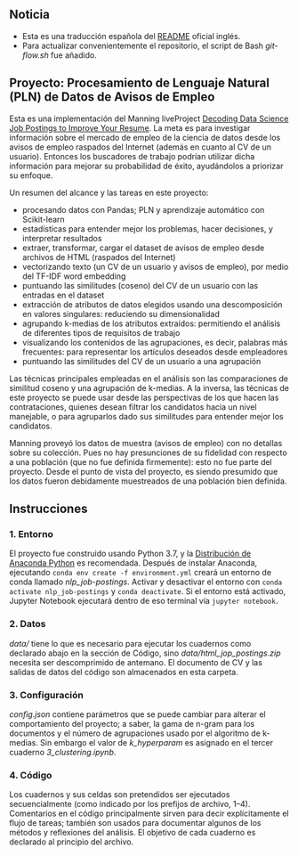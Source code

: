 ## Noticia 
- Esta es una traducción española del [README](https://github.com/tek-cub/nlp_job-postings#readme) oficial inglés.
- Para actualizar convenientemente el repositorio, el script de Bash *git-flow.sh* fue añadido.

## Proyecto: Procesamiento de Lenguaje Natural (PLN) de Datos de Avisos de Empleo
Esta es una implementación del Manning liveProject [Decoding Data Science Job Postings to Improve Your Resume](https://www.manning.com/liveproject/decoding-data-science-job-postings-to-improve-your-resume). La meta es para investigar información sobre el mercado de empleo de la ciencia de datos desde los avisos de empleo raspados del Internet (además en cuanto al CV de un usuario). Entonces los buscadores de trabajo podrían utilizar dicha información para mejorar su probabilidad de éxito, ayudándolos a priorizar su enfoque.
 
Un resumen del alcance y las tareas en este proyecto:
- procesando datos con Pandas;  PLN y aprendizaje automático con Scikit-learn
- estadísticas para entender mejor los problemas, hacer decisiones, y interpretar resultados
- extraer, transformar, cargar el dataset de avisos de empleo desde archivos de HTML (raspados del Internet)
- vectorizando texto (un CV de un usuario y avisos de empleo), por medio del TF-IDF word embedding 
- puntuando las similitudes (coseno) del CV de un usuario con las entradas en el dataset
- extracción de atributos de datos elegidos usando una descomposición en valores singulares: reduciendo su dimensionalidad
- agrupando k-medias de los atributos extraídos: permitiendo el análisis de diferentes tipos de requisitos de trabajo
- visualizando los contenidos de las agrupaciones, es decir, palabras más frecuentes: para representar los artículos deseados desde empleadores 
- puntuando las similitudes del CV de un usuario a una agrupación

Las técnicas principales empleadas en el análisis son las comparaciones de similitud coseno y una agrupación de k-medias. A la inversa, las técnicas de este proyecto se puede usar desde las perspectivas de los que hacen las contrataciones, quienes desean filtrar los candidatos hacia un nivel manejable, o para agruparlos dado sus similitudes para entender mejor los candidatos.

Manning proveyó los datos de muestra (avisos de empleo) con no detallas sobre su colección. Pues no hay presunciones de su fidelidad con respecto a una población (que no fue definida firmemente): esto no fue parte del proyecto. Desde el punto de vista del proyecto, es siendo presumido que los datos fueron debidamente muestreados de una población bien definida.

## Instrucciones

### 1. Entorno
El proyecto fue construido usando Python 3.7, y la [Distribución de Anaconda Python](https://www.anaconda.com/distribution/#download-section) es recomendada. Después de instalar Anaconda, ejecutando `conda env create -f environment.yml` creará un entorno de conda llamado *nlp_job-postings*. Activar y desactivar el entorno con `conda activate nlp_job-postings` y `conda deactivate`. Si el entorno está activado, Jupyter Notebook ejecutará dentro de eso terminal vía `jupyter notebook`.

### 2. Datos                                     
*data/* tiene lo que es necesario para ejecutar los cuadernos como declarado abajo en la sección de Código, sino *data/html_jop_postings.zip* necesita ser descomprimido de antemano. El documento de CV y las salidas de datos del código son almacenados en esta carpeta.

### 3. Configuración
*config.json* contiene parámetros que se puede cambiar para alterar el comportamiento del proyecto; a saber, la gama de n-gram para los documentos y el número de agrupaciones usado por el algoritmo de k-medias. Sin embargo el valor de *k_hyperparam* es asignado en el tercer cuaderno *3_clustering.ipynb*.

### 4. Código
Los cuadernos y sus celdas son pretendidos ser ejecutados secuencialmente (como indicado por los prefijos de archivo, 1–4). Comentarios en el código principalmente sirven para decir explícitamente el flujo de tareas; también son usados para documentar algunos de los métodos y reflexiones del análisis. El objetivo de cada cuaderno es declarado al principio del archivo.
